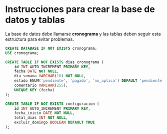 # Instrucciones para crear la base de datos y tablas

La base de datos debe llamarse **cronograma** y las tablas deben seguir esta estructura para evitar problemas.

```sql
CREATE DATABASE IF NOT EXISTS cronograma;
USE cronograma;

CREATE TABLE IF NOT EXISTS dias_cronograma (
    id INT AUTO_INCREMENT PRIMARY KEY,
    fecha DATE NOT NULL,
    dia_semana VARCHAR(10) NOT NULL,
    estado ENUM('pendiente', 'pagado', 'no_aplica') DEFAULT 'pendiente',
    comentario VARCHAR(255),
    UNIQUE KEY (fecha)
);

CREATE TABLE IF NOT EXISTS configuracion (
    id INT AUTO_INCREMENT PRIMARY KEY,
    fecha_inicio DATE NOT NULL,
    total_dias INT NOT NULL,
    excluir_domingo BOOLEAN DEFAULT TRUE
);
